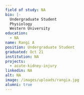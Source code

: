 ```yaml
---
field of study: NA
bio: |-
  Undergraduate Student
  Physiology
  Western University
education:
  - NA
name: Rangi A
position: Undergraduate Student
graduated: Oct 21
institution: NA
projects:
  - acute-kidney-injury
linkedin: NA
alt: NA
image: /images/uploads/rangia.jpg
alumni: true
---
```

